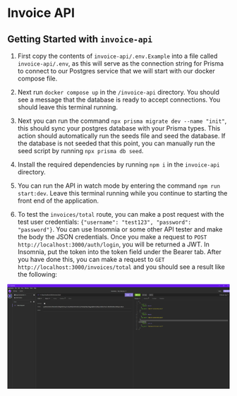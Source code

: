 # Invoice API

## Getting Started with `invoice-api`

1. First copy the contents of `invoice-api/.env.Example` into a file called `invoice-api/.env`, as this will serve as the connection string for Prisma to connect to our Postgres service that we will start with our docker compose file.

1. Next run `docker compose up` in the `/invoice-api` directory. You should see a message that the database is ready to accept connections. You should leave this terminal running.

1. Next you can run the command `npx prisma migrate dev --name "init"`, this should sync your postgres database with your Prisma types. This action should automatically run the seeds file and seed the database. If the database is not seeded that this point, you can manually run the seed script by running `npx prisma db seed`.

1. Install the required dependencies by running `npm i` in the `invoice-api` directory.

1. You can run the API in watch mode by entering the command `npm run start:dev`. Leave this terminal running while you continue to starting the front end of the application.

1. To test the `invoices/total` route, you can make a post request with the test user credentials: `{"username": "test123", "password": "password"}`. You can use Insomnia or some other API tester and make the body the JSON credentials. Once you make a request to `POST http://localhost:3000/auth/login`, you will be returned a JWT. In Insomnia, put the token into the token field under the Bearer tab. After you have done this, you can make a request to `GET http://localhost:3000/invoices/total` and you should see a result like the following:

![invoice total route test.](../assets/invoice-total.png)
